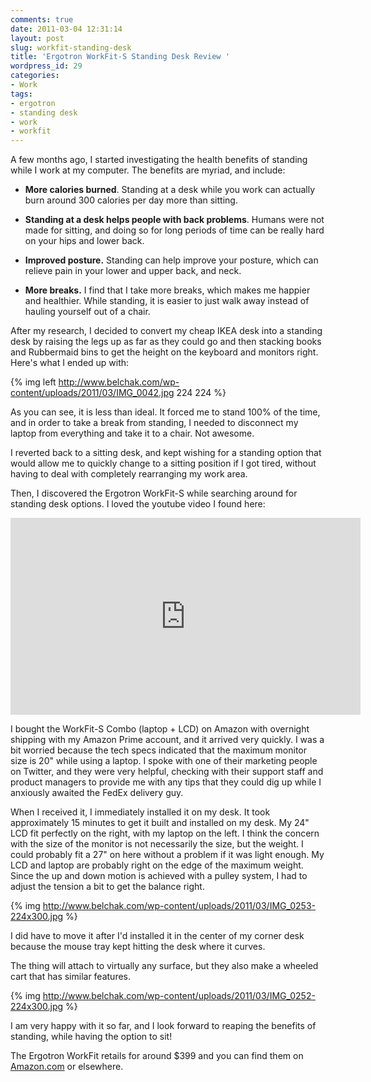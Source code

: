 ```yaml
---
comments: true
date: 2011-03-04 12:31:14
layout: post
slug: workfit-standing-desk
title: 'Ergotron WorkFit-S Standing Desk Review '
wordpress_id: 29
categories:
- Work
tags:
- ergotron
- standing desk
- work
- workfit
---
```


A few months ago, I started investigating the health benefits of standing while I work at my computer. The benefits are myriad, and include:




  * **More calories burned**. Standing at a desk while you work can actually burn around 300 calories per day more than sitting.


  * **Standing at a desk helps people with back problems**. Humans were not made for sitting, and doing so for long periods of time can be really hard on your hips and lower back.


  * **Improved posture.** Standing can help improve your posture, which can relieve pain in your lower and upper back, and neck.


  * **More breaks.** I find that I take more breaks, which makes me happier and healthier. While standing, it is easier to just walk away instead of hauling yourself out of a chair.


After my research, I decided to convert my cheap IKEA desk into a standing desk by raising the legs up as far as they could go and then stacking books and Rubbermaid bins to get the height on the keyboard and monitors right. Here's what I ended up with:

{% img left http://www.belchak.com/wp-content/uploads/2011/03/IMG_0042.jpg 224 224 %}

As you can see, it is less than ideal. It forced me to stand 100% of the time, and in order to take a break from standing, I needed to disconnect my laptop from everything and take it to a chair. Not awesome.

I reverted back to a sitting desk, and kept wishing for a standing option that would allow me to quickly change to a sitting position if I got tired, without having to deal with completely rearranging my work area.

Then, I discovered the Ergotron WorkFit-S while searching around for standing desk options. I loved the youtube video I found here:

<iframe width="560" height="315" src="https://www.youtube.com/embed/lK4yYENEtHA" frameborder="0" allowfullscreen></iframe>

I bought the WorkFit-S Combo (laptop + LCD) on Amazon with overnight shipping with my Amazon Prime account, and it arrived very quickly. I was a bit worried because the tech specs indicated that the maximum monitor size is 20" while using a laptop. I spoke with one of their marketing people on Twitter, and they were very helpful, checking with their support staff and product managers to provide me with any tips that they could dig up while I anxiously awaited the FedEx delivery guy.

When I received it, I immediately installed it on my desk. It took approximately 15 minutes to get it built and installed on my desk. My 24" LCD fit perfectly on the right, with my laptop on the left. I think the concern with the size of the monitor is not necessarily the size, but the weight. I could probably fit a 27" on here without a problem if it was light enough. My LCD and laptop are probably right on the edge of the maximum weight. Since the up and down motion is achieved with a pulley system, I had to adjust the tension a bit to get the balance right.

{% img http://www.belchak.com/wp-content/uploads/2011/03/IMG_0253-224x300.jpg %}

I did have to move it after I'd installed it in the center of my corner desk because the mouse tray kept hitting the desk where it curves.

The thing will attach to virtually any surface, but they also make a wheeled cart that has similar features.

{% img http://www.belchak.com/wp-content/uploads/2011/03/IMG_0252-224x300.jpg %}

I am very happy with it so far, and I look forward to reaping the benefits of standing, while having the option to sit!

The Ergotron WorkFit retails for around $399 and you can find them on [Amazon.com](http://www.amazon.com/s/ref=nb_sb_noss?url=search-alias%3Daps&field-keywords=workfit-s&x=0&y=0) or elsewhere.
